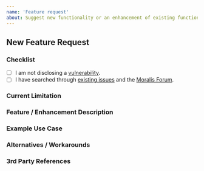 ```yaml
---
name: 'Feature request'
about: Suggest new functionality or an enhancement of existing functionality.
---
```


## New Feature Request

### Checklist

<!--
    Check every following box [x] before submitting your issue.
    Click the "Preview" tab for better readability.
    Thanks for contributing to Moralis!
-->

- [ ] I am not disclosing a [vulnerability](https://github.com/MoralisWeb3/Moralis-JS-SDK/blob/main/SECURITY.md).
- [ ] I have searched through [existing issues](https://github.com/MoralisWeb3/Moralis-JS-SDK/issues?q=is%3Aissue) and the [Moralis Forum](https://forum.moralis.io/).

### Current Limitation

<!-- Which current limitation is the feature or enhancement addressing? -->

### Feature / Enhancement Description

<!-- What is the concept of the functionality and how should it be implemented? -->

### Example Use Case

<!-- What is an example use case in steps (1. / 2. / 3. / etc.) that describes the functionality? -->

### Alternatives / Workarounds

<!-- Which alternatives or workarounds exist currently? -->

### 3rd Party References

<!-- Have you seen a similar functionality provided somewhere else? -->
